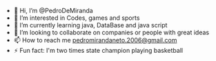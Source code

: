 - 👋 Hi, I’m @PedroDeMiranda
- 👀 I’m interested in Codes, games and sports
- 🌱 I’m currently learning java, DataBase and java script
- 💞️ I’m looking to collaborate on companies or people with great ideas
- 📫 How to reach me pedromirandaneto.2006@gmail.com
- ⚡ Fun fact: I'm two times state champion playing basketball

<!---
PedroDeMiranda/PedroDeMiranda is a ✨ special ✨ repository because its `README.md` (this file) appears on your GitHub profile.
You can click the Preview link to take a look at your changes.
--->
